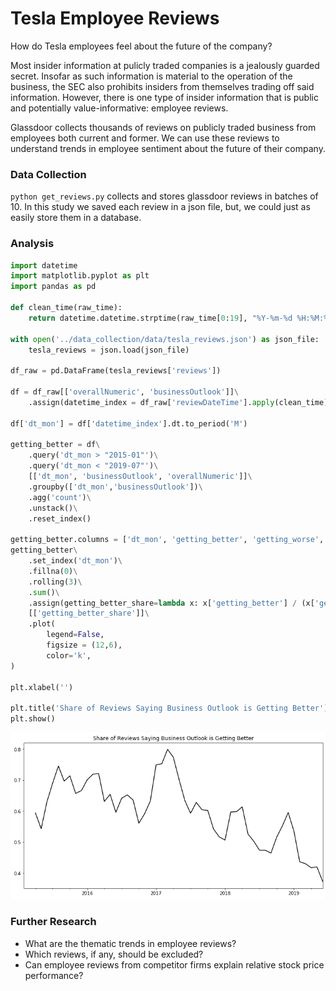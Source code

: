 
# Tesla Employee Reviews

How do Tesla employees feel about the future of the company?

Most insider information at pulicly traded companies is a jealously guarded secret. Insofar as such information is material to the operation of the business, the SEC also prohibits insiders from themselves trading off said information. However, there is one type of insider information that is public and potentially value-informative: employee reviews.

Glassdoor collects thousands of reviews on publicly traded business from employees both current and former. We can use these reviews to understand trends in employee sentiment about the future of their company.

### Data Collection

`python get_reviews.py` collects and stores glassdoor reviews in batches of 10. In this study we saved each review in a json file, but, we could just as easily store them in a database.

### Analysis


```python
import datetime
import matplotlib.pyplot as plt
import pandas as pd

def clean_time(raw_time):
    return datetime.datetime.strptime(raw_time[0:19], "%Y-%m-%d %H:%M:%S")

with open('../data_collection/data/tesla_reviews.json') as json_file:
    tesla_reviews = json.load(json_file)
    
df_raw = pd.DataFrame(tesla_reviews['reviews'])

df = df_raw[['overallNumeric', 'businessOutlook']]\
    .assign(datetime_index = df_raw['reviewDateTime'].apply(clean_time))
    
df['dt_mon'] = df['datetime_index'].dt.to_period('M')

getting_better = df\
    .query('dt_mon > "2015-01"')\
    .query('dt_mon < "2019-07"')\
    [['dt_mon', 'businessOutlook', 'overallNumeric']]\
    .groupby(['dt_mon','businessOutlook'])\
    .agg('count')\
    .unstack()\
    .reset_index()

getting_better.columns = ['dt_mon', 'getting_better', 'getting_worse', 'no_change']
getting_better\
    .set_index('dt_mon')\
    .fillna(0)\
    .rolling(3)\
    .sum()\
    .assign(getting_better_share=lambda x: x['getting_better'] / (x['getting_better'] + x['getting_worse'] + x['no_change']))\
    [['getting_better_share']]\
    .plot(
        legend=False,
        figsize = (12,6),
        color='k',
)

plt.xlabel('')

plt.title('Share of Reviews Saying Business Outlook is Getting Better')
plt.show()
```


![png](output_1_0.png)


### Further Research

- What are the thematic trends in employee reviews?
- Which reviews, if any, should be excluded?
- Can employee reviews from competitor firms explain relative stock price performance?
